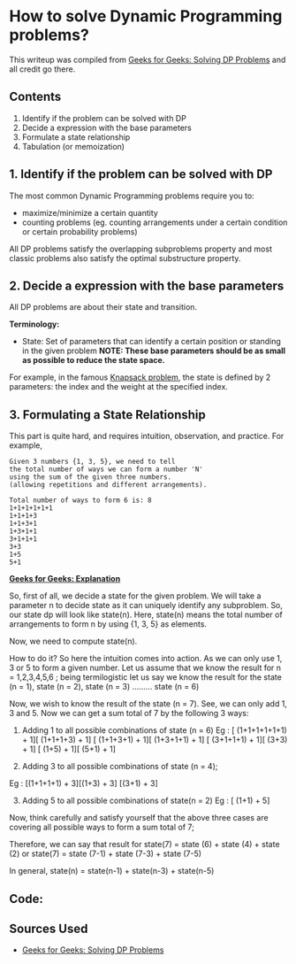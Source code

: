 # How to solve Dynamic Programming problems?

This writeup was compiled from [Geeks for Geeks: Solving DP Problems](https://www.geeksforgeeks.org/solve-dynamic-programming-problem/) and all credit go there.

## Contents

1. Identify if the problem can be solved with DP
2. Decide a expression with the base parameters
3. Formulate a state relationship
4. Tabulation (or memoization)

## 1. Identify if the problem can be solved with DP

The most common Dynamic Programming problems require you to:

- maximize/minimize a certain quantity
- counting problems (eg. counting arrangements under a certain condition or certain probability problems)

All DP problems satisfy the overlapping subproblems property and most classic problems also satisfy the optimal substructure property.

## 2. Decide a expression with the base parameters

All DP problems are about their state and transition.

**Terminology:**

- State: Set of parameters that can identify a certain position or standing in the given problem
  **NOTE: These base parameters should be as small as possible to reduce the state space.**

For example, in the famous [Knapsack problem](../classic_problems/knapsack_problem.md), the state is defined by 2 parameters: the index and the weight at the specified index.

## 3. Formulating a State Relationship

This part is quite hard, and requires intuition, observation, and practice. For example,

```
Given 3 numbers {1, 3, 5}, we need to tell
the total number of ways we can form a number 'N'
using the sum of the given three numbers.
(allowing repetitions and different arrangements).

Total number of ways to form 6 is: 8
1+1+1+1+1+1
1+1+1+3
1+1+3+1
1+3+1+1
3+1+1+1
3+3
1+5
5+1
```

**[Geeks for Geeks: Explanation](https://www.geeksforgeeks.org/solve-dynamic-programming-problem/)**

So, first of all, we decide a state for the given problem. We will take a parameter n to decide state as it can uniquely identify any subproblem. So, our state dp will look like state(n). Here, state(n) means the total number of arrangements to form n by using {1, 3, 5} as elements.

Now, we need to compute state(n).

How to do it?
So here the intuition comes into action. As we can only use 1, 3 or 5 to form a given number. Let us assume that we know the result for n = 1,2,3,4,5,6 ; being termilogistic let us say we know the result for the
state (n = 1), state (n = 2), state (n = 3) ……… state (n = 6)

Now, we wish to know the result of the state (n = 7). See, we can only add 1, 3 and 5. Now we can get a sum total of 7 by the following 3 ways:

1. Adding 1 to all possible combinations of state (n = 6)
   Eg : [ (1+1+1+1+1+1) + 1][ (1+1+1+3) + 1]
   [ (1+1+3+1) + 1][ (1+3+1+1) + 1]
   [ (3+1+1+1) + 1][ (3+3) + 1]
   [ (1+5) + 1][ (5+1) + 1]

2) Adding 3 to all possible combinations of state (n = 4);

Eg : [(1+1+1+1) + 3][(1+3) + 3]
[(3+1) + 3]

3. Adding 5 to all possible combinations of state(n = 2)
   Eg : [ (1+1) + 5]

Now, think carefully and satisfy yourself that the above three cases are covering all possible ways to form a sum total of 7;

Therefore, we can say that result for
state(7) = state (6) + state (4) + state (2)
or
state(7) = state (7-1) + state (7-3) + state (7-5)

In general,
state(n) = state(n-1) + state(n-3) + state(n-5)

## Code:

## Sources Used

- [Geeks for Geeks: Solving DP Problems](https://www.geeksforgeeks.org/solve-dynamic-programming-problem/)
